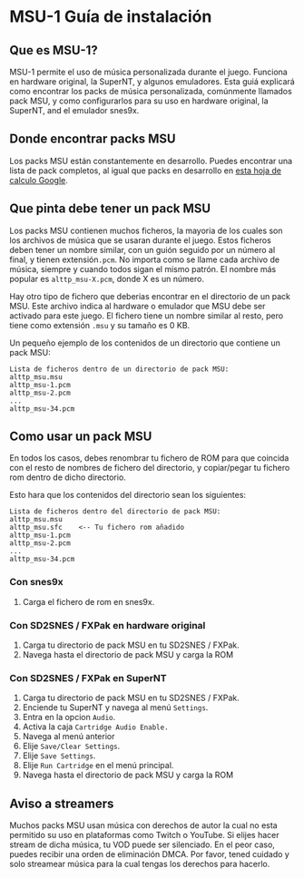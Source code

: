 # MSU-1 Guía de instalación

## Que es MSU-1?
MSU-1 permite el uso de música personalizada durante el juego. Funciona en hardware original, la SuperNT, y algunos emuladores.
Esta guiá explicará como encontrar los packs de música personalizada, comúnmente llamados pack MSU, y como configurarlos
para su uso en hardware original, la SuperNT, and el emulador snes9x.

## Donde encontrar packs MSU
Los packs MSU están constantemente en desarrollo. Puedes encontrar una lista de pack completos, al igual que packs en desarrollo en
[esta hoja de calculo Google](https://docs.google.com/spreadsheets/d/1XRkR4Xy6S24UzYkYBAOv-VYWPKZIoUKgX04RbjF128Q).

## Que pinta debe tener un pack MSU
Los packs MSU contienen muchos ficheros, la mayoria de los cuales son los archivos de música que se usaran durante el juego. Estos ficheros
deben tener un nombre similar, con un guión seguido por un número al final, y tienen extensión`.pcm`. No importa como se llame
cada archivo de música, siempre y cuando todos sigan el mismo patrón. El nombre más popular es
`alttp_msu-X.pcm`, donde X es un número.

Hay otro tipo de fichero que deberias encontrar en el directorio de un pack MSU. Este archivo indica al hardware o 
emulador que MSU debe ser activado para este juego. El fichero tiene un nombre similar al resto, pero tiene como extensión `.msu` y su tamaño es 0 KB.

Un pequeño ejemplo de los contenidos de un directorio que contiene un pack MSU:
```
Lista de ficheros dentro de un directorio de pack MSU:
alttp_msu.msu
alttp_msu-1.pcm
alttp_msu-2.pcm
...
alttp_msu-34.pcm
```

## Como usar un pack MSU
En todos los casos, debes renombrar tu fichero de ROM para que coincida con el resto de nombres de fichero del directorio, y copiar/pegar tu fichero rom
dentro de dicho directorio.

Esto hara que los contenidos del directorio sean los siguientes:
```
Lista de ficheros dentro del directorio de pack MSU:
alttp_msu.msu
alttp_msu.sfc    <-- Tu fichero rom añadido
alttp_msu-1.pcm
alttp_msu-2.pcm
...
alttp_msu-34.pcm
```

### Con snes9x
1. Carga el fichero de rom en snes9x.

### Con SD2SNES / FXPak en hardware original
1. Carga tu directorio de pack MSU en tu SD2SNES / FXPak.
2. Navega hasta el directorio de pack MSU y carga la ROM

### Con SD2SNES / FXPak en SuperNT
1. Carga tu directorio de pack MSU en tu SD2SNES / FXPak.
2. Enciende tu SuperNT y navega al menú `Settings`.
3. Entra en la opcion `Audio`.
4. Activa la caja `Cartridge Audio Enable.`
5. Navega al menú anterior
6. Elije `Save/Clear Settings`.
7. Elije `Save Settings`.
8. Elije `Run Cartridge` en el menú principal.
9. Navega hasta el directorio de pack MSU y carga la ROM

## Aviso a streamers
Muchos packs MSU usan música con derechos de autor la cual no esta permitido su uso en plataformas como Twitch o YouTube.
Si elijes hacer stream de dicha música, tu VOD puede ser silenciado. En el peor caso, puedes recibir una orden de eliminación DMCA.
Por favor, tened cuidado y solo streamear música para la cual tengas los derechos para hacerlo.
